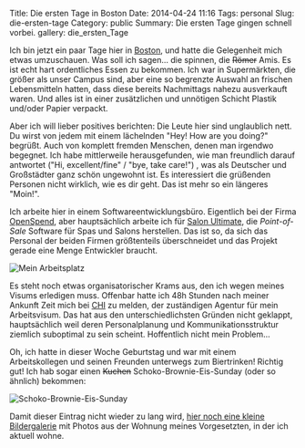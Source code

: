 Title: Die ersten Tage in Boston
Date: 2014-04-24 11:16
Tags: personal
Slug: die-ersten-tage
Category: public
Summary: Die ersten Tage gingen schnell vorbei.
gallery: die_ersten_Tage

Ich bin jetzt ein paar Tage hier in [Boston](http://de.wikipedia.org/wiki/Boston), und hatte die Gelegenheit mich etwas umzuschauen. Was soll ich sagen... die spinnen, die <del>Römer</del> Amis. Es ist echt hart ordentliches Essen zu bekommen. Ich war in Supermärkten, die größer als unser Campus sind, aber eine so begrenzte Auswahl an frischen Lebensmitteln hatten, dass diese bereits Nachmittags nahezu ausverkauft waren. Und alles ist in einer zusätzlichen und unnötigen Schicht Plastik und/oder Papier verpackt.

Aber ich will lieber positives berichten: Die Leute hier sind unglaublich nett. Du wirst von jedem mit einem lächelnden "Hey! How are you doing?" begrüßt. Auch von komplett fremden Menschen, denen man irgendwo begegnet. Ich habe mittlerweile herausgefunden, wie man freundlich darauf antwortet ("Hi, excellent/fine" / "bye, take care!") , was als Deutscher und Großstädter ganz schön ungewohnt ist. Es interessiert die grüßenden Personen nicht wirklich, wie es dir geht. Das ist mehr so ein längeres "Moin!".

Ich arbeite hier in einem Softwareentwicklungsbüro. Eigentlich bei der Firma [OpenSpend](http://www.openspend.com), aber hauptsächlich arbeite ich für [Salon Ultimate](http://www.salonultimate.com), die <dfn title="Der Kassenarbeitsplatz oder Warenzellenkassenstand ist die Weiterentwicklung der Verkaufstheke der modernen Selbstbedienungs-Supermärkte – der sogenannte Verkaufsort oder Point of Sale – an dem der Kunde die im Laden eingesammelten Waren dem Kassierer zur Abrechnung übergibt und bezahlt.">Point-of-Sale</dfn> Software für Spas und Salons herstellen. Das ist so, da sich das Personal der beiden Firmen größtenteils überschneidet und das Projekt gerade eine Menge Entwickler braucht.

![Mein Arbeitsplatz]({filename}/images/buero.jpg "work...")

Es steht noch etwas organisatorischer Krams aus, den ich wegen meines Visums erledigen muss. Offenbar hatte ich 48h Stunden nach meiner Ankunft Zeit mich bei [CHI](http://chinet.org) zu melden, der zuständigen Agentur für mein Arbeitsvisum. Das hat aus den unterschiedlichsten Gründen nicht geklappt, hauptsächlich weil deren Personalplanung und Kommunikationsstruktur ziemlich suboptimal zu sein scheint. Hoffentlich nicht mein Problem...

Oh, ich hatte in dieser Woche Geburtstag und war mit einem Arbeitskollegen und seinen Freunden unterwegs zum Biertrinken! Richtig gut! Ich hab sogar einen <del>Kuchen</del> Schoko-Brownie-Eis-Sunday (oder so ähnlich) bekommen:

![Schoko-Brownie-Eis-Sunday]({filename}/images/geburtstag.jpg "n0m n0m n0m")

Damit dieser Eintrag nicht wieder zu lang wird, [hier noch eine kleine Bildergalerie](https://tim-kraemer.de/blog/#gallery-die_ersten_Tage) mit Photos aus der Wohnung meines Vorgesetzten, in der ich aktuell wohne.